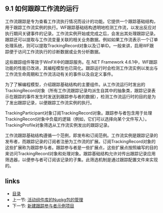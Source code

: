 ## 9.1 如何跟踪工作流的运行

工作流跟踪是专为查看工作流执行情况而设计的功能。它提供一个跟踪基础结构，用于跟踪工作流实例的执行。WF跟踪基础结构透明地检测工作流，以发出反应对执行期间关键事件的记录。工作流实例开始或完成之后，会发出其处理跟踪记录。跟踪还可以提取与工作流变量关联的相关业务数据。例如如果工作流表示一个订单处理系统，则可以提取TrackingRecord对象以及订单ID。一般来讲，启用WF跟踪便于访问工作流执行的诊断数据或业务分析数据。

这些跟踪组件等效于WinFX中的跟踪服务。在.NET Framework 4.6.1中，WF跟踪功能的性能已改进，其编程模型也已简化。跟踪运行时会检测工作流实例以发出与工作流生命周期和工作流活动有关的事件以及自定义事件。

为了了解编程模型，介绍跟踪基础结构的主要组件。从工作流运行时发出的TrackingRecord对象（所有工作流跟踪记录均派生自其中的抽象类，跟踪记录表示在跟踪的事件发生时发送到跟踪参与者的数据），检测工作流运行时的目的是为了发出跟踪记录，以便跟踪工作流实例的执行。

TrackingParticipant对象订阅TrackingRecord对象。跟踪参与者包含用于处理TrackingRecord对象中负载的逻辑（例如，它们可以选择向某个文件写入）。TrackingProfile对象筛选从工作流实例发出的跟踪记录。

工作流跟踪基础结构遵循一个范例，即发布和订阅范例。工作流实例是跟踪记录的发布者，而跟踪记录的订阅者注册为工作流的扩展。订阅TrackingRecord对象的这些扩展称为跟踪参与者。跟踪参与者是一些扩展点，这些扩展点按照编写的目的来访问TrackingRecord对象和处理对象。跟踪基础结构允许对传出跟踪记录应用筛选器，以便参与者可订阅该记录的子集。此筛选机制是通过跟踪配置文件来实现的。

## links
   * [目录](<preface.md>)
   * 上一节: [活动组件库的Nupkg包的管理](<08.7.md>)
   * 下一节: [新建跟踪参与者示例项目](<09.2.md>)